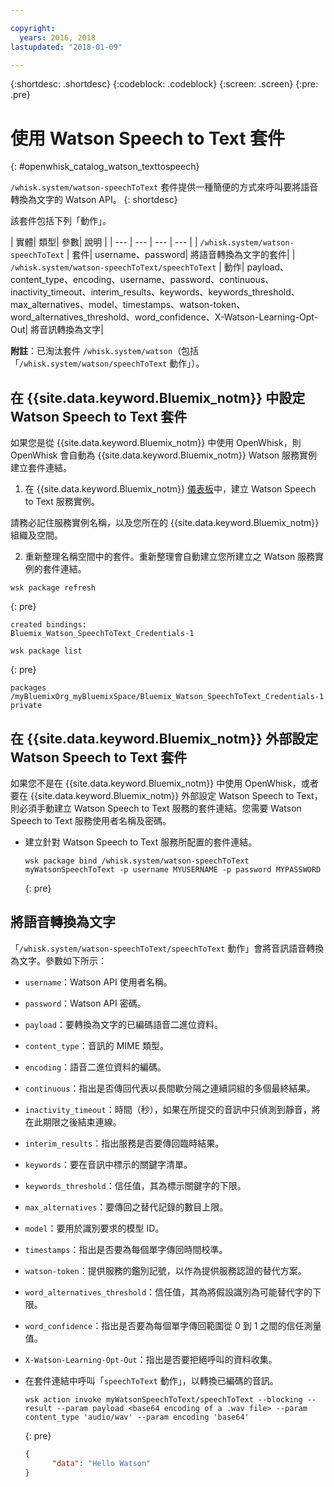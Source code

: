 ```yaml
---

copyright:
  years: 2016, 2018
lastupdated: "2018-01-09"

---
```


{:shortdesc: .shortdesc}
{:codeblock: .codeblock}
{:screen: .screen}
{:pre: .pre}

# 使用 Watson Speech to Text 套件
{: #openwhisk_catalog_watson_texttospeech}

`/whisk.system/watson-speechToText` 套件提供一種簡便的方式來呼叫要將語音轉換為文字的 Watson API。
{: shortdesc}

該套件包括下列「動作」。

| 實體| 類型| 參數| 說明
|
| --- | --- | --- | --- |
| `/whisk.system/watson-speechToText` | 套件| username、password| 將語音轉換為文字的套件|
| `/whisk.system/watson-speechToText/speechToText` | 動作| payload、content_type、encoding、username、password、continuous、inactivity_timeout、interim_results、keywords、keywords_threshold、max_alternatives、model、timestamps、watson-token、word_alternatives_threshold、word_confidence、X-Watson-Learning-Opt-Out| 將音訊轉換為文字|

**附註**：已淘汰套件 `/whisk.system/watson`（包括「`/whisk.system/watson/speechToText` 動作」）。

## 在 {{site.data.keyword.Bluemix_notm}} 中設定 Watson Speech to Text 套件

如果您是從 {{site.data.keyword.Bluemix_notm}} 中使用 OpenWhisk，則 OpenWhisk 會自動為 {{site.data.keyword.Bluemix_notm}} Watson 服務實例建立套件連結。

1. 在 {{site.data.keyword.Bluemix_notm}} [儀表板](http://console.ng.Bluemix.net)中，建立 Watson Speech to Text 服務實例。
  
  請務必記住服務實例名稱，以及您所在的 {{site.data.keyword.Bluemix_notm}} 組織及空間。
  
2. 重新整理名稱空間中的套件。重新整理會自動建立您所建立之 Watson 服務實例的套件連結。
  ```
wsk package refresh
  ```
  {: pre}
  
  ```
  created bindings:
  Bluemix_Watson_SpeechToText_Credentials-1
  ```
  
  ```
wsk package list
  ```
  {: pre}
  
  ```
  packages
  /myBluemixOrg_myBluemixSpace/Bluemix_Watson_SpeechToText_Credentials-1 private
  ```
  

## 在 {{site.data.keyword.Bluemix_notm}} 外部設定 Watson Speech to Text 套件

如果您不是在 {{site.data.keyword.Bluemix_notm}} 中使用 OpenWhisk，或者要在 {{site.data.keyword.Bluemix_notm}} 外部設定 Watson Speech to Text，則必須手動建立 Watson Speech to Text 服務的套件連結。您需要 Watson Speech to Text 服務使用者名稱及密碼。

- 建立針對 Watson Speech to Text 服務所配置的套件連結。
  
  ```
  wsk package bind /whisk.system/watson-speechToText myWatsonSpeechToText -p username MYUSERNAME -p password MYPASSWORD
  ```
  {: pre}
  

## 將語音轉換為文字

「`/whisk.system/watson-speechToText/speechToText` 動作」會將音訊語音轉換為文字。參數如下所示：

- `username`：Watson API 使用者名稱。
- `password`：Watson API 密碼。
- `payload`：要轉換為文字的已編碼語音二進位資料。
- `content_type`：音訊的 MIME 類型。
- `encoding`：語音二進位資料的編碼。
- `continuous`：指出是否傳回代表以長間歇分隔之連續詞組的多個最終結果。
- `inactivity_timeout`：時間（秒），如果在所提交的音訊中只偵測到靜音，將在此期限之後結束連線。
- `interim_results`：指出服務是否要傳回臨時結果。
- `keywords`：要在音訊中標示的關鍵字清單。
- `keywords_threshold`：信任值，其為標示關鍵字的下限。
- `max_alternatives`：要傳回之替代記錄的數目上限。
- `model`：要用於識別要求的模型 ID。
- `timestamps`：指出是否要為每個單字傳回時間校準。
- `watson-token`：提供服務的鑑別記號，以作為提供服務認證的替代方案。
- `word_alternatives_threshold`：信任值，其為將假設識別為可能替代字的下限。
- `word_confidence`：指出是否要為每個單字傳回範圍從 0 到 1 之間的信任測量值。
- `X-Watson-Learning-Opt-Out`：指出是否要拒絕呼叫的資料收集。
 

- 在套件連結中呼叫「`speechToText` 動作」，以轉換已編碼的音訊。
  ```
  wsk action invoke myWatsonSpeechToText/speechToText --blocking --result --param payload <base64 encoding of a .wav file> --param content_type 'audio/wav' --param encoding 'base64'
  ```
  {: pre}

  ```json
  {
        "data": "Hello Watson"
  }
  ```
  
